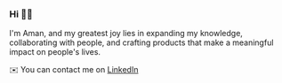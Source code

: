 ### Hi 👋🏽

I'm Aman, and my greatest joy lies in expanding my knowledge, collaborating with people, and crafting products that make a meaningful impact on people's lives.

✉️ You can contact me on [LinkedIn](https://www.linkedin.com/in/aman2k4/)

<!--
**aman2k4/aman2k4** is a ✨ _special_ ✨ repository because its `README.md` (this file) appears on your GitHub profile.

Here are some ideas to get you started:

- 🔭 I’m currently working on ...
- 🌱 I’m currently learning ...
- 👯 I’m looking to collaborate on ...
- 🤔 I’m looking for help with ...
- 💬 Ask me about ...
- 📫 How to reach me: ...
- 😄 Pronouns: ...
- ⚡ Fun fact: ...
-->
